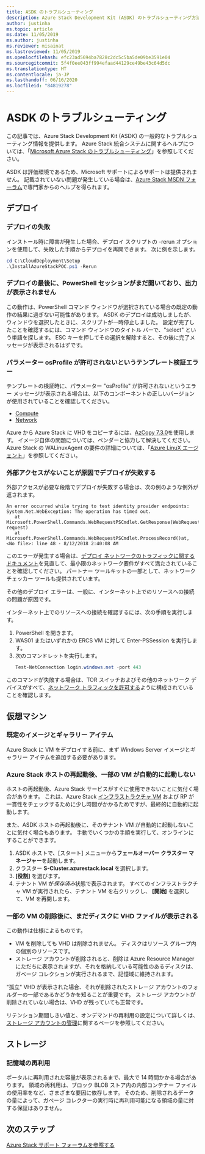 ```yaml
---
title: ASDK のトラブルシューティング
description: Azure Stack Development Kit (ASDK) のトラブルシューティング方法について説明します。
author: justinha
ms.topic: article
ms.date: 11/05/2019
ms.author: justinha
ms.reviewer: misainat
ms.lastreviewed: 11/05/2019
ms.openlocfilehash: efc23ad5694ba7828c2dc5c5ba5de09be3591e04
ms.sourcegitcommit: 5f4f0ee043ff994efaad44129ce49be43c64d5dc
ms.translationtype: HT
ms.contentlocale: ja-JP
ms.lasthandoff: 06/16/2020
ms.locfileid: "84819278"
---
```

# <a name="troubleshoot-the-asdk"></a>ASDK のトラブルシューティング
この記事では、Azure Stack Development Kit (ASDK) の一般的なトラブルシューティング情報を提供します。 Azure Stack 統合システムに関するヘルプについては、「[Microsoft Azure Stack のトラブルシューティング](../operator/azure-stack-troubleshooting.md)」を参照してください。 

ASDK は評価環境であるため、Microsoft サポートによるサポートは提供されません。 記載されていない問題が発生している場合は、[Azure Stack MSDN フォーラム](https://social.msdn.microsoft.com/Forums/azure/home?forum=azurestack)で専門家からのヘルプを得られます。 


## <a name="deployment"></a>デプロイ
### <a name="deployment-failure"></a>デプロイの失敗
インストール時に障害が発生した場合、デプロイ スクリプトの -rerun オプションを使用して、失敗した手順からデプロイを再開できます。 次に例を示します。

  ```powershell
  cd C:\CloudDeployment\Setup
  .\InstallAzureStackPOC.ps1 -Rerun
  ```

### <a name="at-the-end-of-the-deployment-the-powershell-session-is-still-open-and-doesnt-show-any-output"></a>デプロイの最後に、PowerShell セッションがまだ開いており、出力が表示されません
この動作は、PowerShell コマンド ウィンドウが選択されている場合の既定の動作の結果に過ぎない可能性があります。 ASDK のデプロイは成功しましたが、ウィンドウを選択したときに、スクリプトが一時停止しました。 設定が完了したことを確認するには、コマンド ウィンドウのタイトル バーで、"select" という単語を探します。 ESC キーを押してその選択を解除すると、その後に完了メッセージが表示されるはずです。

### <a name="template-validation-error-parameter-osprofile-is-not-allowed"></a>パラメーター osProfile が許可されないというテンプレート検証エラー

テンプレートの検証時に、パラメーター "osProfile" が許可されないというエラー メッセージが表示される場合は、以下のコンポーネントの正しいバージョンが使用されていることを確認してください。

- [Compute](https://docs.microsoft.com/azure-stack/user/azure-stack-profiles-azure-resource-manager-versions#microsoftcompute)
- [Network](https://docs.microsoft.com/azure-stack/user/azure-stack-profiles-azure-resource-manager-versions#microsoftnetwork)

Azure から Azure Stack に VHD をコピーするには、[AzCopy 7.3.0](https://docs.microsoft.com/azure-stack/user/azure-stack-storage-transfer#download-and-install-azcopy)を使用します。 イメージ自体の問題については、ベンダーと協力して解決してください。 Azure Stack の WALinuxAgent の要件の詳細については、「[Azure LinuX エージェント](../operator/azure-stack-linux.md#azure-linux-agent)」を参照してください。

### <a name="deployment-fails-due-to-lack-of-external-access"></a>外部アクセスがないことが原因でデプロイが失敗する
外部アクセスが必要な段階でデプロイが失敗する場合は、次の例のような例外が返されます。

```
An error occurred while trying to test identity provider endpoints: System.Net.WebException: The operation has timed out.
   at Microsoft.PowerShell.Commands.WebRequestPSCmdlet.GetResponse(WebRequest request)
   at Microsoft.PowerShell.Commands.WebRequestPSCmdlet.ProcessRecord()at, <No file>: line 48 - 8/12/2018 2:40:08 AM
```
このエラーが発生する場合は、[デプロイ ネットワークのトラフィックに関するドキュメント](../operator/deployment-networking.md)を見直して、最小限のネットワーク要件がすべて満たされていることを確認してください。 パートナー ツールキットの一部として、ネットワーク チェッカー ツールも提供されています。

その他のデプロイ エラーは、一般に、インターネット上でのリソースへの接続の問題が原因です。

インターネット上でのリソースへの接続を確認するには、次の手順を実行します。

1. PowerShell を開きます。
2. WAS01 またはいずれかの ERCS VM に対して Enter-PSSession を実行します。
3. 次のコマンドレットを実行します。 
   ```powershell
   Test-NetConnection login.windows.net -port 443
   ```

このコマンドが失敗する場合は、TOR スイッチおよびその他のネットワーク デバイスがすべて、[ネットワーク トラフィックを許可する](../operator/azure-stack-network.md)ように構成されていることを確認します。


## <a name="virtual-machines"></a>仮想マシン
### <a name="default-image-and-gallery-item"></a>既定のイメージとギャラリー アイテム
Azure Stack に VM をデプロイする前に、まず Windows Server イメージとギャラリー アイテムを追加する必要があります。

### <a name="after-restarting-my-azure-stack-host-some-vms-dont-automatically-start"></a>Azure Stack ホストの再起動後、一部の VM が自動的に起動しない
ホストの再起動後、Azure Stack サービスがすぐに使用できないことに気付く場合があります。 これは、Azure Stack [インフラストラクチャ VM](asdk-architecture.md#virtual-machine-roles) および RP が一貫性をチェックするために少し時間がかかるためですが、最終的に自動的に起動します。

また、ASDK ホストの再起動後に、そのテナント VM が自動的に起動しないことに気付く場合もあります。 手動でいくつかの手順を実行して、オンラインにすることができます。

1.  ASDK ホストで、[スタート] メニューから**フェールオーバー クラスター マネージャー**を起動します。
2.  クラスター **S-Cluster.azurestack.local** を選択します。
3.  **[役割]** を選びます。
4.  テナント VM が*保存済み*状態で表示されます。 すべてのインフラストラクチャ VM が実行されたら、テナント VM を右クリックし、 **[開始]** を選択して、VM を再開します。

### <a name="ive-deleted-some-vms-but-still-see-the-vhd-files-on-disk"></a>一部の VM の削除後に、まだディスクに VHD ファイルが表示される 
この動作は仕様によるものです。

* VM を削除しても VHD は削除されません。 ディスクはリソース グループ内の個別のリソースです。
* ストレージ アカウントが削除されると、削除は Azure Resource Manager にただちに表示されますが、それを格納している可能性のあるディスクは、ガベージ コレクションが実行されるまで、記憶域に維持されます。

"孤立" VHD が表示された場合、それが削除されたストレージ アカウントのフォルダーの一部であるかどうかを知ることが重要です。 ストレージ アカウントが削除されていない場合は、VHD が残っていても正常です。

リテンション期間しきい値と、オンデマンドの再利用の設定について詳しくは、[ストレージ アカウントの管理](../operator/azure-stack-manage-storage-accounts.md)に関するページを参照してください。

## <a name="storage"></a>ストレージ
### <a name="storage-reclamation"></a>記憶域の再利用
ポータルに再利用された容量が表示されるまで、最大で 14 時間かかる場合があります。 領域の再利用は、ブロック BLOB ストア内の内部コンテナー ファイルの使用率をなど、さまざまな要因に依存します。 そのため、削除されるデータの量によって、ガベージ コレクターの実行時に再利用可能になる領域の量に対する保証はありません。

## <a name="next-steps"></a>次のステップ
[Azure Stack サポート フォーラムを参照する](https://social.msdn.microsoft.com/Forums/azure/home?forum=azurestack)
